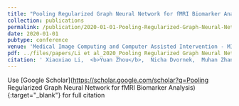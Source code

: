 ```yaml
---
title: "Pooling Regularized Graph Neural Network for fMRI Biomarker Analysis"
collection: publications
permalink: /publication/2020-01-01-Pooling-Regularized-Graph-Neural-Network-for-fMRI-Biomarker-Analysis
date: 2020-01-01
pubtype: conference
venue: 'Medical Image Computing and Computer Assisted Intervention - MICCAI 2020'
pdf: ../files/papers/Li et al_2020_Pooling Regularized Graph Neural Network for fMRI Biomarker Analysis.pdf
citation: ' Xiaoxiao Li,  <b>Yuan Zhou</b>,  Nicha Dvornek,  Muhan Zhang,  Juntang Zhuang,  Pamela Ventola,  James Duncan, "Pooling Regularized Graph Neural Network for fMRI Biomarker Analysis." <i>Medical Image Computing and Computer Assisted Intervention - MICCAI 2020</i>, 2020.'
---
```

Use [Google Scholar](https://scholar.google.com/scholar?q=Pooling Regularized Graph Neural Network for fMRI Biomarker Analysis){:target="_blank"} for full citation